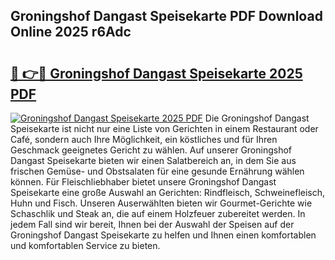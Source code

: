 ## Groningshof Dangast Speisekarte PDF Download Online 2025 r6Adc

# <h2><a href="http://gc9g1wm.nevu.top/?p=Groningshof+Dangast+Speisekarte">🔗 👉🔴 Groningshof Dangast Speisekarte 2025 PDF</a></h2>

[![Groningshof Dangast Speisekarte 2025 PDF](https://i.imgur.com/dBaPXMq.png)](http://gc9g1wm.nevu.top/?p=Groningshof+Dangast+Speisekarte)
Die Groningshof Dangast Speisekarte ist nicht nur eine Liste von Gerichten in einem Restaurant oder Café, sondern auch Ihre Möglichkeit, ein köstliches und für Ihren Geschmack geeignetes Gericht zu wählen. Auf unserer Groningshof Dangast Speisekarte bieten wir einen Salatbereich an, in dem Sie aus frischen Gemüse- und Obstsalaten für eine gesunde Ernährung wählen können. Für Fleischliebhaber bietet unsere Groningshof Dangast Speisekarte eine große Auswahl an Gerichten: Rindfleisch, Schweinefleisch, Huhn und Fisch. Unseren Auserwählten bieten wir Gourmet-Gerichte wie Schaschlik und Steak an, die auf einem Holzfeuer zubereitet werden. In jedem Fall sind wir bereit, Ihnen bei der Auswahl der Speisen auf der Groningshof Dangast Speisekarte zu helfen und Ihnen einen komfortablen und komfortablen Service zu bieten.
